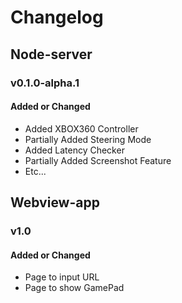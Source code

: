 # Changelog

## Node-server

### v0.1.0-alpha.1

#### Added or Changed
- Added XBOX360 Controller
- Partially Added Steering Mode
- Added Latency Checker
- Partially Added Screenshot Feature
- Etc...

## Webview-app

### v1.0

#### Added or Changed
- Page to input URL
- Page to show GamePad